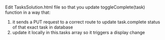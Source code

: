 Edit TasksSolution.html file so that you update toggleComplete(task) function in a way that:
1. it sends a PUT request to a correct route to update task.complete status of that exact task in database
2. update it locally in this.tasks array so it triggers a display change